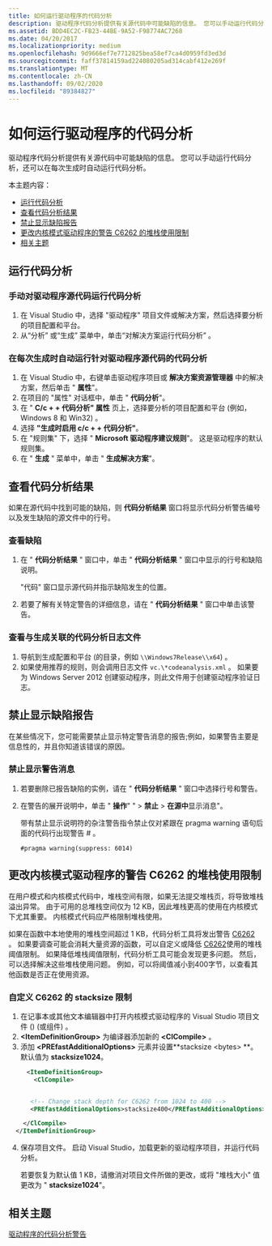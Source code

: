 ```yaml
---
title: 如何运行驱动程序的代码分析
description: 驱动程序代码分析提供有关源代码中可能缺陷的信息。 您可以手动运行代码分析，还可以在每次生成时自动运行代码分析。
ms.assetid: BDD4EC2C-FB23-44BE-9A52-F98774AC7268
ms.date: 04/20/2017
ms.localizationpriority: medium
ms.openlocfilehash: 9d9666ef7e7712825bea58ef7ca4d0959fd3ed3d
ms.sourcegitcommit: faff37814159ad224080205ad314cabf412e269f
ms.translationtype: MT
ms.contentlocale: zh-CN
ms.lasthandoff: 09/02/2020
ms.locfileid: "89384827"
---
```

# <a name="how-to-run-code-analysis-for-drivers"></a>如何运行驱动程序的代码分析

驱动程序代码分析提供有关源代码中可能缺陷的信息。 您可以手动运行代码分析，还可以在每次生成时自动运行代码分析。

本主题内容：

* [运行代码分析](#running-code-analysis)
* [查看代码分析结果](#viewing-the-code-analysis-results)
* [禁止显示缺陷报告](#suppressing-the-report-of-defects)
* [更改内核模式驱动程序的警告 C6262 的堆栈使用限制](#changing-stack-usage-limits-for-warning-c6262-for-kernel-mode-drivers)
* [相关主题](#related-topics)

## <a name="running-code-analysis"></a>运行代码分析

### <a name="to-run-code-analysis-on-driver-source-code-manually"></a>手动对驱动程序源代码运行代码分析

1. 在 Visual Studio 中，选择 "驱动程序" 项目文件或解决方案，然后选择要分析的项目配置和平台。
2. 从“分析”  或“生成”  菜单中，单击“对解决方案运行代码分析”  。

### <a name="to-run-code-analysis-on-driver-source-code-automatically-with-each-build"></a>在每次生成时自动运行针对驱动程序源代码的代码分析

1. 在 Visual Studio 中，右键单击驱动程序项目或 **解决方案资源管理器** 中的解决方案，然后单击 " **属性**"。
2. 在项目的 "属性" 对话框中，单击 " **代码分析**"。
3. 在 " **C/c + + 代码分析" 属性** 页上，选择要分析的项目配置和平台 (例如，Windows 8 和 Win32) 。
4. 选择 **"生成时启用 c/c + + 代码分析"**。
5. 在 "规则集" 下，选择 " **Microsoft 驱动程序建议规则**"。 这是驱动程序的默认规则集。
6. 在 " **生成** " 菜单中，单击 " **生成解决方案**"。

## <a name="viewing-the-code-analysis-results"></a>查看代码分析结果

如果在源代码中找到可能的缺陷，则 **代码分析结果** 窗口将显示代码分析警告编号以及发生缺陷的源文件中的行号。

### <a name="to-view-defects"></a>查看缺陷

1. 在 " **代码分析结果** " 窗口中，单击 " **代码分析结果** " 窗口中显示的行号和缺陷说明。

   "代码" 窗口显示源代码并指示缺陷发生的位置。

2. 若要了解有关特定警告的详细信息，请在 " **代码分析结果** " 窗口中单击该警告。

### <a name="to-view-the-code-analysis-log-file-associated-with-a-build"></a>查看与生成关联的代码分析日志文件

1. 导航到生成配置和平台 (的目录，例如 `\\Windows7Release\\x64`) 。
2. 如果使用推荐的规则，则会调用日志文件 `vc.\*codeanalysis.xml` 。 如果要为 Windows Server 2012 创建驱动程序，则此文件用于创建驱动程序验证日志。

## <a name="suppressing-the-report-of-defects"></a>禁止显示缺陷报告

在某些情况下，您可能需要禁止显示特定警告消息的报告;例如，如果警告主要是信息性的，并且你知道该错误的原因。

### <a name="to-suppress-warning-messages"></a>禁止显示警告消息

1. 若要删除已报告缺陷的实例，请在 " **代码分析结果** " 窗口中选择行号和警告。
2. 在警告的展开说明中，单击 " **操作**" " &gt; **禁止** &gt; **在源中**显示消息"。

   带有禁止显示说明符的杂注警告指令禁止仅对紧跟在 pragma warning 语句后面的代码行出现警告 \# 。

    ```command
    #pragma warning(suppress: 6014)
    ```

## <a name="changing-stack-usage-limits-for-warning-c6262-for-kernel-mode-drivers"></a>更改内核模式驱动程序的警告 C6262 的堆栈使用限制

在用户模式和内核模式代码中，堆栈空间有限，如果无法提交堆栈页，将导致堆栈溢出异常。 由于可用的总堆栈空间仅为 12 KB，因此堆栈更高的使用在内核模式下尤其重要。 内核模式代码应严格限制堆栈使用。

如果在函数中本地使用的堆栈空间超过 1 KB，代码分析工具将发出警告 [C6262](/cpp/code-quality/c6262) 。 如果要调查可能会消耗大量资源的函数，可以自定义或降低 [C6262](/cpp/code-quality/c6262)使用的堆栈阈值限制。 如果降低堆栈阈值限制，代码分析工具可能会发现更多问题。 然后，可以选择解决这些堆栈使用问题。 例如，可以将阈值减小到400字节，以查看其他函数是否正在使用资源。

### <a name="to-customize-the-stacksize-limit-for-c6262"></a>自定义 C6262 的 stacksize 限制

1. 在记事本或其他文本编辑器中打开内核模式驱动程序的 Visual Studio 项目文件 ()  (或组件) 。
2. **\<ItemDefinitionGroup\>** 为编译器添加新的 **\<ClCompile\>** 。
3. 添加 **\<PREfastAdditionalOptions\>** 元素并设置**stacksize \<bytes\> **。 默认值为 **stacksize1024**。

```XML
     <ItemDefinitionGroup>
       <ClCompile>


      <!-- Change stack depth for C6262 from 1024 to 400 -->
      <PREfastAdditionalOptions>stacksize400</PREfastAdditionalOptions>

    </ClCompile>
  </ItemDefinitionGroup>
```

4. 保存项目文件。 启动 Visual Studio，加载更新的驱动程序项目，并运行代码分析。

   若要恢复为默认值 1 KB，请撤消对项目文件所做的更改，或将 "堆栈大小" 值更改为 " **stacksize1024**"。

## <a name="related-topics"></a>相关主题

[驱动程序的代码分析警告](prefast-for-drivers-warnings.md)